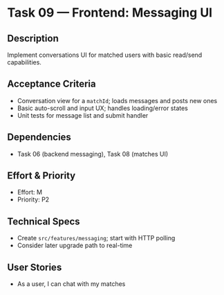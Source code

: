 # Task 09 — Frontend: Messaging UI

## Description
Implement conversations UI for matched users with basic read/send capabilities.

## Acceptance Criteria
- Conversation view for a `matchId`; loads messages and posts new ones
- Basic auto-scroll and input UX; handles loading/error states
- Unit tests for message list and submit handler

## Dependencies
- Task 06 (backend messaging), Task 08 (matches UI)

## Effort & Priority
- Effort: M
- Priority: P2

## Technical Specs
- Create `src/features/messaging`; start with HTTP polling
- Consider later upgrade path to real-time

## User Stories
- As a user, I can chat with my matches

